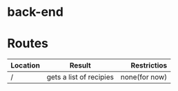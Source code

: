 # back-end


# Routes
| Location | Result                  | Restrictios   |
| -------- |:-----------------------:| -------------:|
| /        | gets a list of recipies | none(for now) |
